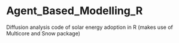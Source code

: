 Agent_Based_Modelling_R
=======================

Diffusion analysis code of solar energy adoption in R (makes use of Multicore and Snow package)
